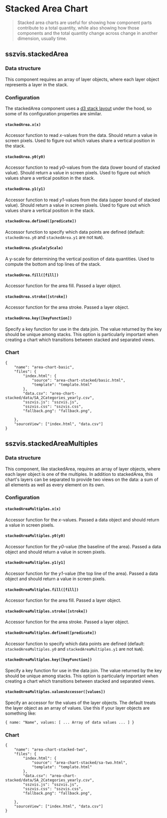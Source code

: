 # Stacked Area Chart

> Stacked area charts are useful for showing how component parts contribute to a total quantity, while also showing how those components and the total quantity change across change in another dimension, usually time.

## sszvis.stackedArea

### Data structure

This component requires an array of layer objects, where each layer object represents a layer in the stack.

### Configuration

The stackedArea component uses a [d3 stack layout](https://github.com/d3/d3-shape/blob/master/README.md#stacks) under the hood, so some of its configuration properties are similar.

#### `stackedArea.x(x)`

Accessor function to read _x_-values from the data. Should return a value in screen pixels. Used to figure out which values share a vertical position in the stack.

#### `stackedArea.y0(y0)`

Accessor function to read _y0_-values from the data (lower bound of stacked value). Should return a value in screen pixels. Used to figure out which values share a vertical position in the stack.

#### `stackedArea.y1(y1)`

Accessor function to read _y1_-values from the data (upper bound of stacked value). Should return a value in screen pixels. Used to figure out which values share a vertical position in the stack.

#### `stackedArea.defined([predicate])`

Accessor function to specify which data points are defined (default: `stackedArea.y0` and `stackedArea.y1` are not `NaN`).

#### `stackedArea.yScale(yScale)`

A y-scale for determining the vertical position of data quantities. Used to compute the bottom and top lines of the stack.

#### `stackedArea.fill([fill])`

Accessor function for the area fill. Passed a layer object.

#### `stackedArea.stroke([stroke])`

Accessor function for the area stroke. Passed a layer object.

#### `stackedArea.key([keyFunction])`

Specify a key function for use in the data join. The value returned by the key should be unique among stacks. This option is particularly important when creating a chart which transitions between stacked and separated views.

### Chart

```project
{
    "name": "area-chart-basic",
    "files": {
        "index.html": {
            "source": "area-chart-stacked/basic.html",
            "template": "template.html"
        },
        "data.csv": "area-chart-stacked/data/SA_2Categories_yearly.csv",
        "sszvis.js": "sszvis.js",
        "sszvis.css": "sszvis.css",
        "fallback.png": "fallback.png",

    },
    "sourceView": ["index.html", "data.csv"]
}
```

## sszvis.stackedAreaMultiples

### Data structure

This component, like stackedArea, requires an array of layer objects, where each layer object is one of the multiples. In addition to stackedArea, this chart's layers can be separated to provide two views on the data: a sum of all elements as well as every element on its own.

### Configuration

#### `stackedAreaMultiples.x(x)`

Accessor function for the _x_-values. Passed a data object and should return a value in screen pixels.

#### `stackedAreaMultiples.y0(y0)`

Accessor function for the _y0_-value (the baseline of the area). Passed a data object and should return a value in screen pixels.

#### `stackedAreaMultiples.y1(y1]`

Accessor function for the _y1_-value (the top line of the area). Passed a data object and should return a value in screen pixels.

#### `stackedAreaMultiples.fill([fill])`

Accessor function for the area fill. Passed a layer object.

#### `stackedAreaMultiples.stroke([stroke])`

Accessor function for the area stroke. Passed a layer object.

#### `stackedAreaMultiples.defined([predicate])`

Accessor function to specify which data points are defined (default: `stackedAreaMultiples.y0` and `stackedAreaMultiples.y1` are not `NaN`).

#### `stackedAreaMultiples.key([keyFunction])`

Specify a key function for use in the data join. The value returned by the key should be unique among stacks. This option is particularly important when creating a chart which transitions between stacked and separated views.

#### `stackedAreaMultiples.valuesAccessor([values])`

Specify an accessor for the values of the layer objects. The default treats the layer object as an array of values. Use this if your layer objects are something like:

```code
{ name: "Name", values: [ ... Array of data values ... ] }
```

### Chart

```project
{
    "name": "area-chart-stacked-two",
    "files": {
        "index.html": {
            "source": "area-chart-stacked/sa-two.html",
            "template": "template.html"
        },
        "data.csv": "area-chart-stacked/data/SA_2Categories_yearly.csv",
        "sszvis.js": "sszvis.js",
        "sszvis.css": "sszvis.css",
        "fallback.png": "fallback.png",

    },
    "sourceView": ["index.html", "data.csv"]
}
```
